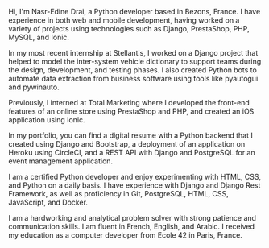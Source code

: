 Hi, I'm Nasr-Edine Drai, a Python developer based in Bezons, France. I have experience in both web and mobile development, having worked on a variety of projects using technologies such as Django, PrestaShop, PHP, MySQL, and Ionic.

In my most recent internship at Stellantis, I worked on a Django project that helped to model the inter-system vehicle dictionary to support teams during the design, development, and testing phases. I also created Python bots to automate data extraction from business software using tools like pyautogui and pywinauto.

Previously, I interned at Total Marketing where I developed the front-end features of an online store using PrestaShop and PHP, and created an iOS application using Ionic.

In my portfolio, you can find a digital resume with a Python backend that I created using Django and Bootstrap, a deployment of an application on Heroku using CircleCI, and a REST API with Django and PostgreSQL for an event management application.

I am a certified Python developer and enjoy experimenting with HTML, CSS, and Python on a daily basis. I have experience with Django and Django Rest Framework, as well as proficiency in Git, PostgreSQL, HTML, CSS, JavaScript, and Docker.

I am a hardworking and analytical problem solver with strong patience and communication skills. I am fluent in French, English, and Arabic. I received my education as a computer developer from Ecole 42 in Paris, France.



